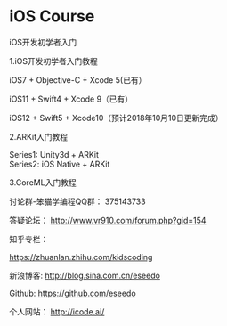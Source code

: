iOS Course
==========

iOS开发初学者入门

1.iOS开发初学者入门教程

iOS7 + Objective-C + Xcode 5(已有）

iOS11 + Swift4 + Xcode 9（已有）

iOS12 + Swift5 + Xcode10（预计2018年10月10日更新完成）

2.ARKit入门教程

Series1: Unity3d + ARKit  
Series2: iOS Native + ARKit  

3.CoreML入门教程


讨论群-笨猫学编程QQ群：
375143733

答疑论坛：
http://www.vr910.com/forum.php?gid=154 

知乎专栏：

https://zhuanlan.zhihu.com/kidscoding

新浪博客:
http://blog.sina.com.cn/eseedo

Github:
https://github.com/eseedo

个人网站：
http://icode.ai/ 

